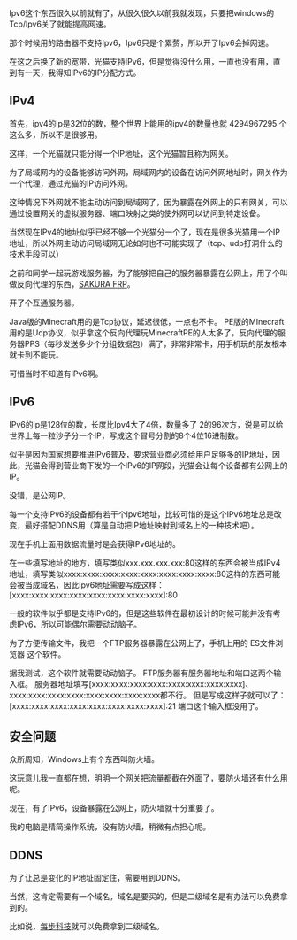Ipv6这个东西很久以前就有了，从很久很久以前我就发现，只要把windows的Tcp/Ipv6关了就能提高网速。

那个时候用的路由器不支持Ipv6，Ipv6只是个累赘，所以开了Ipv6会掉网速。

在这之后换了新的宽带，光猫支持IPv6，但是觉得没什么用，一直也没有用，直到有一天，我得知IPv6的IP分配方式。

## IPv4

首先，ipv4的ip是32位的数，整个世界上能用的ipv4的数量也就 4294967295 个这么多，所以不是很够用。

这样，一个光猫就只能分得一个IP地址，这个光猫暂且称为网关。

为了局域网内的设备能够访问外网，局域网内的设备在访问外网地址时，网关作为一个代理，通过光猫的IP访问外网。

这种情况下外网就不能主动访问到局域网了，因为暴露在外网上的只有网关，可以通过设置网关的虚拟服务器、端口映射之类的使外网可以访问到特定设备。

当然现在IPv4的地址似乎已经不够一个光猫分一个了，现在是很多光猫用一个IP地址，所以外网主动访问局域网无论如何也不可能实现了（tcp、udp打洞什么的技术手段可以）

之前和同学一起玩游戏服务器，为了能够把自己的服务器暴露在公网上，用了个叫做反向代理的东西，[SAKURA FRP](https://www.natfrp.com/)。

开了个互通服务器。

Java版的Minecraft用的是Tcp协议，延迟很低，一点也不卡。
PE版的MInecraft用的是Udp协议，似乎拿这个反向代理玩MinecraftPE的人太多了，反向代理的服务器PPS（每秒发送多少个分组数据包）满了，非常非常卡，用手机玩的朋友根本就卡到不能玩。

可惜当时不知道有IPv6啊。

## IPv6

IPv6的ip是128位的数，长度比Ipv4大了4倍，数量多了 2的96次方，说是可以给世界上每一粒沙子分一个IP，写成这个冒号分割的8个4位16进制数。

似乎是因为国家想要推进IPv6普及，要求营业商必须给用户足够多的IP地址，因此，光猫会得到营业商下发的一个IPv6的IP网段，光猫会让每个设备都有公网上的IP。

没错，是公网IP。

每一个支持IPv6的设备都有若干个Ipv6地址，比较可惜的是这个IPv6地址总是改变，最好搭配DDNS用（算是自动把IP地址映射到域名上的一种技术吧）。

现在手机上面用数据流量时是会获得IPv6地址的。

在一些填写地址的地方，填写类似xxx.xxx.xxx.xxx:80这样的东西会被当成IPv4地址，填写类似xxxx:xxxx:xxxx:xxxx:xxxx:xxxx:xxxx:xxxx:80这样的东西可能会被当成域名，因此Ipv6地址需要写成这样：[xxxx:xxxx:xxxx:xxxx:xxxx:xxxx:xxxx:xxxx]:80

一般的软件似乎都是支持IPv6的，但是这些软件在最初设计的时候可能并没有考虑IPv6，所以可能偶尔需要动动脑子。

为了方便传输文件，我把一个FTP服务器暴露在公网上了，手机上用的 ES文件浏览器 这个软件。

据我测试，这个软件就需要动动脑子。
FTP服务器有服务器地址和端口这两个输入框。
服务器地址填写[xxxx:xxxx:xxxx:xxxx:xxxx:xxxx:xxxx:xxxx]、xxxx:xxxx:xxxx:xxxx:xxxx:xxxx:xxxx:xxxx都不行。
但是写成这样子就可以了：[xxxx:xxxx:xxxx:xxxx:xxxx:xxxx:xxxx:xxxx]:21
端口这个输入框没用了。

## 安全问题

众所周知，Windows上有个东西叫防火墙。

这玩意儿我一直都在想，明明一个网关把流量都截在外面了，要防火墙还有什么用呢。

现在，有了IPv6，设备暴露在公网上，防火墙就十分重要了。

我的电脑是精简操作系统，没有防火墙，稍微有点担心呢。

## DDNS

为了让总是变化的IP地址固定住，需要用到DDNS。

当然，这肯定需要有一个域名，域名是要买的，但是二级域名是有办法可以免费拿到的。

比如说，[每步科技](http://meibu.com/)就可以免费拿到二级域名。



